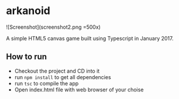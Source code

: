 # arkanoid

![Screenshot](screenshot2.png =500x)

A simple HTML5 canvas game built using Typescript in January 2017.

## How to run
 - Checkout the project and CD into it
 - run `npm install` to get all dependencies
 - run `tsc` to compile the app
 - Open index.html file with web browser of your choise
